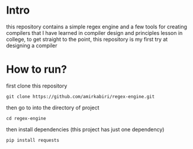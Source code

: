 # Intro
this repository contains a simple regex engine and a few tools for creating compilers that I have learned in compiler design and principles lesson in college, to get straight to the point, this repository is my first try at designing a compiler

# How to run?
first clone this repository

`git clone https://github.com/amirkabiri/regex-engine.git`

then go to into the directory of project

`cd regex-engine`

then install dependencies (this project has just one dependency)

`pip install requests`

